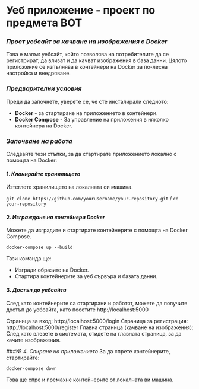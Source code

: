 # Уеб приложение - проект по предмета ВОТ

### *Прост уебсайт за качване на изображения с Docker*
Това е малък уебсайт, който позволява на потребителите да се регистрират, да влизат и да качват изображения в база данни. Цялото приложение се изпълнява в контейнери на Docker за по-лесна настройка и внедряване.

### *Предварителни условия*
Преди да започнете, уверете се, че сте инсталирали следното:

- **Docker** - за стартиране на приложението в контейнери.
- **Docker Compose** - За управление на приложения в няколко контейнера на Docker.

### *Започване на работа*
Следвайте тези стъпки, за да стартирате приложението локално с помощта на Docker:

#### 1. *Клонирайте хранилището*
Изтеглете хранилището на локалната си машина.

`git clone https://github.com/yourusername/your-repository.git` /
`cd your-repository`

#### 2. *Изграждане на контейнери Docker*
Можете да изградите и стартирате контейнерите с помощта на Docker Compose.

`docker-compose up --build`

Тази команда ще:

- Изгради образите на Docker.
- Стартира контейнерите за уеб сървъра и базата данни.

#### 3. *Достъп до уебсайта*
След като контейнерите са стартирани и работят, можете да получите достъп до уебсайта, като посетите http://localhost:5000 

Страница за вход: http://localhost:5000/login
Страница за регистрация: http://localhost:5000/register
Главна страница (качване на изображения): След като влезете в системата, отидете на главната страница, за да качите изображения.

###№ *4. Спиране на приложението*
За да спрете контейнерите, стартирайте:

`docker-compose down`

Това ще спре и премахне контейнерите от локалната ви машина.
